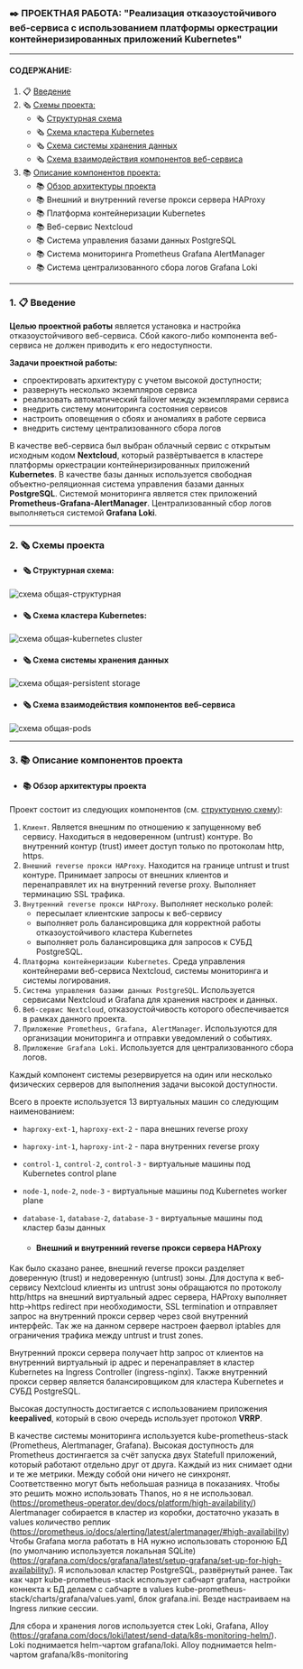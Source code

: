 ### :black_nib: ПРОЕКТНАЯ РАБОТА: "Реализация отказоустойчивого веб-сервиса c использованием платформы оркестрации контейнеризированных приложений Kubernetes"
---------------------
#### СОДЕРЖАНИЕ:
1. :clipboard: [Введение](https://github.com/bonyakevich-e/hl_final_project/tree/main?tab=readme-ov-file#1-clipboard-%D0%B2%D0%B2%D0%B5%D0%B4%D0%B5%D0%BD%D0%B8%D0%B5)
2. :newspaper_roll: [Схемы проекта:](https://github.com/bonyakevich-e/hl_final_project/tree/main?tab=readme-ov-file#2-newspaper_roll-%D1%81%D1%85%D0%B5%D0%BC%D1%8B-%D0%BF%D1%80%D0%BE%D0%B5%D0%BA%D1%82%D0%B0)
   * :newspaper_roll: [Структурная схема](https://github.com/bonyakevich-e/hl_final_project/tree/main?tab=readme-ov-file#newspaper_roll-%D1%81%D1%82%D1%80%D1%83%D0%BA%D1%82%D1%83%D1%80%D0%BD%D0%B0%D1%8F-%D1%81%D1%85%D0%B5%D0%BC%D0%B0)
   * :newspaper_roll: [Схема кластера Kubernetes](https://github.com/bonyakevich-e/hl_final_project/tree/main?tab=readme-ov-file#newspaper_roll-%D1%81%D1%85%D0%B5%D0%BC%D0%B0-%D0%BA%D0%BB%D0%B0%D1%81%D1%82%D0%B5%D1%80%D0%B0-kubernetes)
   * :newspaper_roll: [Схема системы хранения данных](https://github.com/bonyakevich-e/hl_final_project/tree/main?tab=readme-ov-file#newspaper_roll-%D1%81%D1%85%D0%B5%D0%BC%D0%B0-%D1%81%D0%B8%D1%81%D1%82%D0%B5%D0%BC%D1%8B-%D1%85%D1%80%D0%B0%D0%BD%D0%B5%D0%BD%D0%B8%D1%8F-%D0%B4%D0%B0%D0%BD%D0%BD%D1%8B%D1%85)
   * :newspaper_roll: [Схема взаимодействия компонентов веб-сервиса](https://github.com/bonyakevich-e/hl_final_project/tree/main?tab=readme-ov-file#newspaper_roll-%D1%81%D1%85%D0%B5%D0%BC%D0%B0-%D0%B2%D0%B7%D0%B0%D0%B8%D0%BC%D0%BE%D0%B4%D0%B5%D0%B9%D1%81%D1%82%D0%B2%D0%B8%D1%8F-%D0%BA%D0%BE%D0%BC%D0%BF%D0%BE%D0%BD%D0%B5%D0%BD%D1%82%D0%BE%D0%B2-%D0%B2%D0%B5%D0%B1-%D1%81%D0%B5%D1%80%D0%B2%D0%B8%D1%81%D0%B0)
3. :books: [Описание компонентов проекта:](https://github.com/bonyakevich-e/hl_final_project/tree/main?tab=readme-ov-file#3-books-%D0%BE%D0%BF%D0%B8%D1%81%D0%B0%D0%BD%D0%B8%D0%B5-%D0%BA%D0%BE%D0%BC%D0%BF%D0%BE%D0%BD%D0%B5%D0%BD%D1%82%D0%BE%D0%B2-%D0%BF%D1%80%D0%BE%D0%B5%D0%BA%D1%82%D0%B0)
   * :books: [Обзор архитектуры проекта](https://github.com/bonyakevich-e/hl_final_project/tree/main?tab=readme-ov-file#books-%D0%BE%D0%B1%D0%B7%D0%BE%D1%80-%D0%B0%D1%80%D1%85%D0%B8%D1%82%D0%B5%D0%BA%D1%82%D1%83%D1%80%D1%8B-%D0%BF%D1%80%D0%BE%D0%B5%D0%BA%D1%82%D0%B0)
   * :books: Внешний и внутренний reverse прокси сервера HAProxy
   * :books: Платформа контейнеризации Kubernetes
   * :books: Веб-сервис Nextcloud
   * :books: Система управления базами данных PostgreSQL
   * :books: Система мониторинга Prometheus Grafana AlertManager
   * :books: Система централизованного сбора логов Grafana Loki

--------------------

### 1. :clipboard: Введение
__Целью проектной работы__  является установка и настройка отказоустойчивого веб-сервиса. Сбой какого-либо компонента веб-сервиса не должен приводить к его недоступности.

__Задачи проектной работы:__ 
  - спроектировать архитектуру с учетом высокой доступности;
  - развернуть несколько экземпляров сервиса
  - реализовать автоматический failover между экземплярами сервиса
  - внедрить систему мониторинга состояния сервисов
  - настроить оповещения о сбоях и аномалиях в работе сервиса
  - внедрить систему централизованного сбора логов

В качестве веб-сервиса был выбран облачный сервис с открытым исходным кодом __Nextcloud__, который развёртывается в кластере платформы оркестрации контейнеризированных приложений __Kubernetes__. В качестве базы данных используется свободная объектно-реляционная система управления базами данных __PostgreSQL__. 
Системой мониторинга является стек приложений __Prometheus-Grafana-AlertManager__. Централизованный сбор логов выполняеться системой __Grafana Loki__.

--------------------
### 2. :newspaper_roll: Схемы проекта

  * #### :newspaper_roll: Структурная схема:

![схема общая-структурная](https://github.com/user-attachments/assets/3e26227e-3763-4240-a024-381c61f1877a)


  * #### :newspaper_roll: Схема кластера Kubernetes:

![схема общая-kubernetes cluster](https://github.com/user-attachments/assets/b75916e2-8aad-4f83-ab24-c6c305847637)


  * #### :newspaper_roll: Схема системы хранения данных

![схема общая-persistent storage](https://github.com/user-attachments/assets/7fdb7ac2-0c78-4589-b6c4-0ee596eeba74)

  * #### :newspaper_roll: Схема взаимодействия компонентов веб-сервиса

![схема общая-pods](https://github.com/user-attachments/assets/a232a6e7-bf45-4005-817b-dea1e82f037e)

-------------------
### 3. :books: Описание компонентов проекта

  * #### :books: Обзор архитектуры проекта
Проект состоит из следующих компонентов (см. [структурную схему](https://github.com/bonyakevich-e/hl_final_project/tree/main?tab=readme-ov-file#newspaper_roll-%D1%81%D1%82%D1%80%D1%83%D0%BA%D1%82%D1%83%D1%80%D0%BD%D0%B0%D1%8F-%D1%81%D1%85%D0%B5%D0%BC%D0%B0)):
1. `Клиент`. Является внешним по отношению к запущенному веб сервису. Находиться в недоверенном (untrust) контуре. Во внутренний контур (trust) имеет доступ только по протоколам http, https.
2. `Внешний reverse прокси HAProxy`. Находится на границе untrust и trust контуре. Принимает запросы от внешних клиентов и перенаправялет их на внутренний reverse proxy. Выполняет терминацию SSL трафика.
3. `Внутренний reverse прокси HAProxy`. Выполняет несколько ролей:
   - пересылает клиентские запросы к веб-сервису
   - выполняет роль балансировщика для корректной работы отказоустойчивого кластера Kubernetes
   - выполняет роль балансировщика для запросов к СУБД PostgreSQL.
4. `Платформа контейнеризации Kubernetes`. Среда управления контейнерами веб-сервиса Nextcloud, системы мониторинга и системы логирования. 
5. `Система управления базами данных PostgreSQL`. Используется сервисами Nextcloud и Grafana для хранения настроек и данных.
6. `Веб-сервис Nextcloud`, отказоустойчивость которого обеспечивается в рамках данного проекта.
8. `Приложение Prometheus, Grafana, AlertManager`. Используются для организации мониторинга и отправки уведомлений о событиях.
9. `Приложение Grafana Loki`. Используется для централизованного сбора логов.

Каждый компонент системы резервируется на один или несколько физических серверов для выполнения задачи высокой доступности. 

Всего в проекте используется 13 виртуальных машин со следующим наименованием:
- `haproxy-ext-1`, `haproxy-ext-2` - пара внешних reverse proxy
- `haproxy-int-1`, `haproxy-int-2` - пара внутренних reverse proxy
- `control-1`, `control-2`, `control-3` - виртуальные машины под Kubernetes control plane
- `node-1`, `node-2`, `node-3` - виртуальные машины под Kubernetes worker plane
- `database-1`, `database-2`, `database-3` - виртуальные машины под кластер базы данных

  * #### Внешний и внутренний reverse прокси сервера HAProxy
Как было сказано ранее, внешний reverse прокси разделяет доверенную (trust) и недоверенную (untrust) зоны. Для доступа к веб-сервису Nextcloud клиенты из untrust зоны обращаются по протоколу http/https на внешний виртуальный адрес сервера, HAProxy выполняет http->https redirect при необходимости, SSL termination и отправляет запрос на внутренний прокси сервер через свой внутренний интерфейс. Так же на данном сервере настроен фаервол iptables для ограничения трафика между untrust и trust zones.   

Внутренний прокси сервера получает http запрос от клиентов на внутренний виртуальный ip адрес и перенаправляет в кластер Kubernetes на Ingress Controller (ingress-nginx). Также внутренний прокси сервер является балансировщиком для кластера Kubernetes и СУБД PostgreSQL. 

Высокая доступность достигается с использованием приложения __keepalived__, который в свою очередь использует протокол __VRRP__.


В качестве системы мониторинга используется kube-prometheus-stack (Prometheus, Alertmanager, Grafana). 
Высокая доступность для Prometheus достингается за счёт запуска двух Statefull приложений, который работают отдельно друг от друга. Каждый из них снимает одни и те же метрики. Между собой они ничего не синхронят. Соответственно могут быть небольшая разница в показаниях. Чтобы это решить можно использовать Thanos, но я не использовал. (https://prometheus-operator.dev/docs/platform/high-availability/)
Alertmanager собирается в кластер из коробки, достаточно указать в values количество реплик (https://prometheus.io/docs/alerting/latest/alertmanager/#high-availability)
Чтобы Grafana могла работать в HA нужно использовать сторонюю БД (по умолчанию используется локальная SQLite) (https://grafana.com/docs/grafana/latest/setup-grafana/set-up-for-high-availability/). Я использовал кластер PostgreSQL, развёрнутый ранее. Так как чарт kube-prometheus-stack использует сабчарт grafana, настройки коннекта к БД делаем с сабчарте в values kube-prometheus-stack/charts/grafana/values.yaml, блок grafana.ini.
Везде настраиваем на Ingress липкие сессии.

Для сбора и хранения логов используется стек Loki, Grafana, Alloy (https://grafana.com/docs/loki/latest/send-data/k8s-monitoring-helm/). 
Loki поднимается helm-чартом grafana/loki. Alloy поднимается helm-чартом grafana/k8s-monitoring
